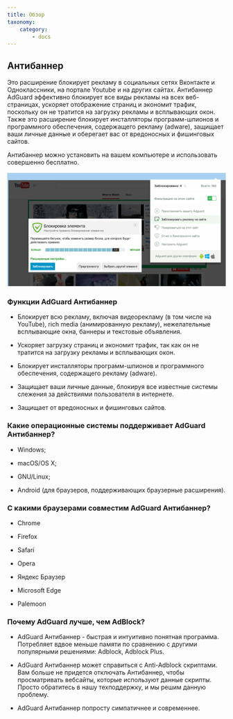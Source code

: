 ```yaml
---
title: Обзор
taxonomy:
    category:
        - docs
---
```


## Антибаннер

Это расширение блокирует рекламу в социальных сетях Вконтакте и Одноклассники, на портале Youtube и на других сайтах. Антибаннер AdGuard эффективно блокирует все виды рекламы на всех веб-страницах, ускоряет отображение страниц и экономит трафик, поскольку он не тратится на загрузку рекламы и всплывающих окон. Также это расширение блокирует инсталляторы программ-шпионов и программного обеспечения, содержащего рекламу (adware), защищает ваши личные данные и оберегает вас от вредоносных и фишинговых сайтов.

Антибаннер можно установить на вашем компьютере и использовать совершенно бесплатно.

![](chrome_block_ru.png?cropResize=600,400)

### Функции AdGuard Антибаннер

* Блокирует всю рекламу, включая видеорекламу (в том числе на YouTube), rich media (анимированную рекламу), нежелательные всплывающие окна, баннеры и текстовые объявления.

* Ускоряет загрузку страниц и экономит трафик, так как он не тратится на загрузку рекламы и всплывающих окон.

* Блокирует инсталляторы программ-шпионов и программного обеспечения, содержащего рекламу (adware).

* Защищает ваши личные данные, блокируя все известные системы слежения за действиями пользователя в интернете.

* Защищает от вредоносных и фишинговых сайтов.

### Какие операционные системы поддерживает AdGuard Антибаннер?

* Windows;

* macOS/OS X;

* GNU/Linux;

* Android (для браузеров, поддерживающих браузерные расширения).

### С какими браузерами совместим  AdGuard Антибаннер?

* Chrome

* Firefox

* Safari

* Opera

* Яндекс Браузер

* Microsoft Edge

* Palemoon

### Почему AdGuard лучше, чем AdBlock?

*  AdGuard Антибаннер - быстрая и интуитивно понятная программа. Потребляет вдвое меньше памяти по сравнению с другими популярными решениями: Adblock, Adblock Plus.

*  AdGuard Антибаннер может справиться с Anti-Adblock скриптами. Вам больше не придется отключать Антибаннер, чтобы просматривать вебсайты, которые используют данные скрипты. Просто обратитесь в нашу техподдержку, и мы решим данную проблему.

* AdGuard Антибаннер попросту симпатичнее и современнее.